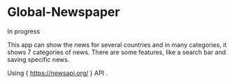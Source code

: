 # Global-Newspaper
In progress

This app can show the news for several countries and in many categories, it shows 7 categories of news.
There are some features, like a search bar and saving specific news.

Using { https://newsapi.org/ } API .
